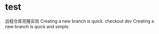 # test
远程仓库克隆实验
Creating a new branch is quick.
checkout dev
Creating a new branch is quick and simple.
